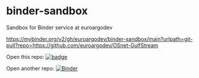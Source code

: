 # binder-sandbox
Sandbox for Binder service at euroargodev


https://mybinder.org/v2/gh/euroargodev/binder-sandbox/main?urlpath=git-pull?repo=https://github.com/euroargodev/OSnet-GulfStream


Open this repo:
[![badge](https://img.shields.io/static/v1.svg?logo=Jupyter&label=Binder&message=GCE+us-central1&color=blue)](https://binder.pangeo.io/v2/gh/euroargodev/binder-sandbox/master?urlpath=lab)

Open another repo:
[![Binder](https://img.shields.io/static/v1.svg?logo=Jupyter&label=Binder&message=Open+with+Pangeo&color=blue)](https://binder.pangeo.io/v2/gh/euroargodev/binder-sandbox/master?urlpath=git-pull?repo=https://github.com/euroargodev/argopy)

